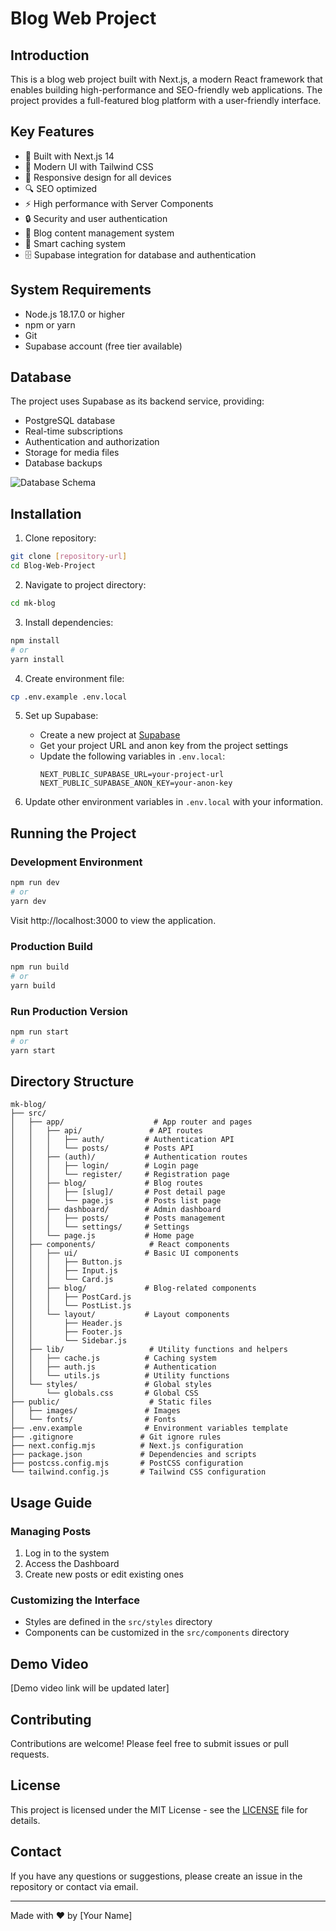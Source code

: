 # Blog Web Project

## Introduction
This is a blog web project built with Next.js, a modern React framework that enables building high-performance and SEO-friendly web applications. The project provides a full-featured blog platform with a user-friendly interface.

## Key Features
- 🚀 Built with Next.js 14
- 💅 Modern UI with Tailwind CSS
- 📱 Responsive design for all devices
- 🔍 SEO optimized
- ⚡ High performance with Server Components
- 🔒 Security and user authentication
- 📝 Blog content management system
- 💾 Smart caching system
- 🗄️ Supabase integration for database and authentication

## System Requirements
- Node.js 18.17.0 or higher
- npm or yarn
- Git
- Supabase account (free tier available)

## Database
The project uses Supabase as its backend service, providing:
- PostgreSQL database
- Real-time subscriptions
- Authentication and authorization
- Storage for media files
- Database backups

![Database Schema](path-to-your-database-schema-image.png)

## Installation

1. Clone repository:
```bash
git clone [repository-url]
cd Blog-Web-Project
```

2. Navigate to project directory:
```bash
cd mk-blog
```

3. Install dependencies:
```bash
npm install
# or
yarn install
```

4. Create environment file:
```bash
cp .env.example .env.local
```

5. Set up Supabase:
   - Create a new project at [Supabase](https://supabase.com)
   - Get your project URL and anon key from the project settings
   - Update the following variables in `.env.local`:
     ```
     NEXT_PUBLIC_SUPABASE_URL=your-project-url
     NEXT_PUBLIC_SUPABASE_ANON_KEY=your-anon-key
     ```

6. Update other environment variables in `.env.local` with your information.

## Running the Project

### Development Environment
```bash
npm run dev
# or
yarn dev
```
Visit http://localhost:3000 to view the application.

### Production Build
```bash
npm run build
# or
yarn build
```

### Run Production Version
```bash
npm run start
# or
yarn start
```

## Directory Structure
```
mk-blog/
├── src/
│   ├── app/                    # App router and pages
│   │   ├── api/               # API routes
│   │   │   ├── auth/         # Authentication API
│   │   │   └── posts/        # Posts API
│   │   ├── (auth)/           # Authentication routes
│   │   │   ├── login/        # Login page
│   │   │   └── register/     # Registration page
│   │   ├── blog/             # Blog routes
│   │   │   ├── [slug]/       # Post detail page
│   │   │   └── page.js       # Posts list page
│   │   ├── dashboard/        # Admin dashboard
│   │   │   ├── posts/        # Posts management
│   │   │   └── settings/     # Settings
│   │   └── page.js           # Home page
│   ├── components/            # React components
│   │   ├── ui/               # Basic UI components
│   │   │   ├── Button.js
│   │   │   ├── Input.js
│   │   │   └── Card.js
│   │   ├── blog/             # Blog-related components
│   │   │   ├── PostCard.js
│   │   │   └── PostList.js
│   │   └── layout/           # Layout components
│   │       ├── Header.js
│   │       ├── Footer.js
│   │       └── Sidebar.js
│   ├── lib/                   # Utility functions and helpers
│   │   ├── cache.js          # Caching system
│   │   ├── auth.js           # Authentication
│   │   └── utils.js          # Utility functions
│   └── styles/               # Global styles
│       └── globals.css       # Global CSS
├── public/                    # Static files
│   ├── images/               # Images
│   └── fonts/                # Fonts
├── .env.example              # Environment variables template
├── .gitignore               # Git ignore rules
├── next.config.mjs          # Next.js configuration
├── package.json             # Dependencies and scripts
├── postcss.config.mjs       # PostCSS configuration
└── tailwind.config.js       # Tailwind CSS configuration
```

## Usage Guide

### Managing Posts
1. Log in to the system
2. Access the Dashboard
3. Create new posts or edit existing ones

### Customizing the Interface
- Styles are defined in the `src/styles` directory
- Components can be customized in the `src/components` directory

## Demo Video
[Demo video link will be updated later]

## Contributing
Contributions are welcome! Please feel free to submit issues or pull requests.

## License
This project is licensed under the MIT License - see the [LICENSE](LICENSE) file for details.

## Contact
If you have any questions or suggestions, please create an issue in the repository or contact via email.

---
Made with ❤️ by [Your Name] 